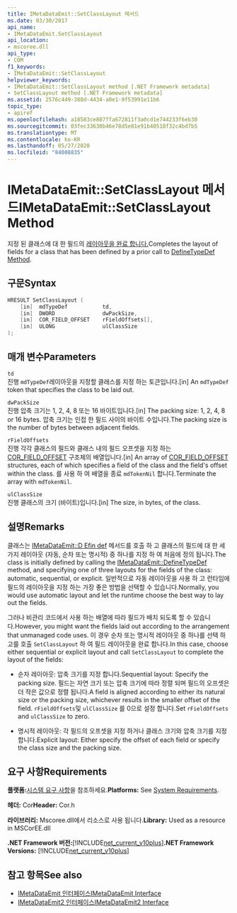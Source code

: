 ```yaml
---
title: IMetaDataEmit::SetClassLayout 메서드
ms.date: 03/30/2017
api_name:
- IMetaDataEmit.SetClassLayout
api_location:
- mscoree.dll
api_type:
- COM
f1_keywords:
- IMetaDataEmit::SetClassLayout
helpviewer_keywords:
- IMetaDataEmit::SetClassLayout method [.NET Framework metadata]
- SetClassLayout method [.NET Framework metadata]
ms.assetid: 2576c449-388d-4434-a0e1-9f53991e11b6
topic_type:
- apiref
ms.openlocfilehash: a18583ce807ffa672811f3a0cd1e744233f6eb30
ms.sourcegitcommit: 03fec33630b46e78d5e81e91b40518f32c4bd7b5
ms.translationtype: MT
ms.contentlocale: ko-KR
ms.lasthandoff: 05/27/2020
ms.locfileid: "84008835"
---
```

# <a name="imetadataemitsetclasslayout-method"></a><span data-ttu-id="b1f37-102">IMetaDataEmit::SetClassLayout 메서드</span><span class="sxs-lookup"><span data-stu-id="b1f37-102">IMetaDataEmit::SetClassLayout Method</span></span>
<span data-ttu-id="b1f37-103">지정 된 클래스에 대 한 필드의 [레이아웃을 완료 합니다.](imetadataemit-definetypedef-method.md)</span><span class="sxs-lookup"><span data-stu-id="b1f37-103">Completes the layout of fields for a class that has been defined by a prior call to [DefineTypeDef Method](imetadataemit-definetypedef-method.md).</span></span>  
  
## <a name="syntax"></a><span data-ttu-id="b1f37-104">구문</span><span class="sxs-lookup"><span data-stu-id="b1f37-104">Syntax</span></span>  
  
```cpp  
HRESULT SetClassLayout (  
    [in]  mdTypeDef           td,
    [in]  DWORD               dwPackSize,
    [in]  COR_FIELD_OFFSET    rFieldOffsets[],
    [in]  ULONG               ulClassSize
);  
```  
  
## <a name="parameters"></a><span data-ttu-id="b1f37-105">매개 변수</span><span class="sxs-lookup"><span data-stu-id="b1f37-105">Parameters</span></span>  
 `td`  
 <span data-ttu-id="b1f37-106">진행 `mdTypeDef`레이아웃을 지정할 클래스를 지정 하는 토큰입니다.</span><span class="sxs-lookup"><span data-stu-id="b1f37-106">[in] An `mdTypeDef` token that specifies the class to be laid out.</span></span>  
  
 `dwPackSize`  
 <span data-ttu-id="b1f37-107">진행 압축 크기는 1, 2, 4, 8 또는 16 바이트입니다.</span><span class="sxs-lookup"><span data-stu-id="b1f37-107">[in] The packing size: 1, 2, 4, 8 or 16 bytes.</span></span> <span data-ttu-id="b1f37-108">압축 크기는 인접 한 필드 사이의 바이트 수입니다.</span><span class="sxs-lookup"><span data-stu-id="b1f37-108">The packing size is the number of bytes between adjacent fields.</span></span>  
  
 `rFieldOffsets`  
 <span data-ttu-id="b1f37-109">진행 각각 클래스의 필드와 클래스 내의 필드 오프셋을 지정 하는 [COR_FIELD_OFFSET](cor-field-offset-structure.md) 구조체의 배열입니다.</span><span class="sxs-lookup"><span data-stu-id="b1f37-109">[in] An array of [COR_FIELD_OFFSET](cor-field-offset-structure.md) structures, each of which specifies a field of the class and the field's offset within the class.</span></span> <span data-ttu-id="b1f37-110">를 사용 하 여 배열을 종료 `mdTokenNil` 합니다.</span><span class="sxs-lookup"><span data-stu-id="b1f37-110">Terminate the array with `mdTokenNil`.</span></span>  
  
 `ulClassSize`  
 <span data-ttu-id="b1f37-111">진행 클래스의 크기 (바이트)입니다.</span><span class="sxs-lookup"><span data-stu-id="b1f37-111">[in] The size, in bytes, of the class.</span></span>  
  
## <a name="remarks"></a><span data-ttu-id="b1f37-112">설명</span><span class="sxs-lookup"><span data-stu-id="b1f37-112">Remarks</span></span>  
 <span data-ttu-id="b1f37-113">클래스는 [IMetaDataEmit::D Efin def](imetadataemit-definetypedef-method.md) 메서드를 호출 하 고 클래스의 필드에 대 한 세 가지 레이아웃 (자동, 순차 또는 명시적) 중 하나를 지정 하 여 처음에 정의 됩니다.</span><span class="sxs-lookup"><span data-stu-id="b1f37-113">The class is initially defined by calling the [IMetaDataEmit::DefineTypeDef](imetadataemit-definetypedef-method.md) method, and specifying one of three layouts for the fields of the class: automatic, sequential, or explicit.</span></span> <span data-ttu-id="b1f37-114">일반적으로 자동 레이아웃을 사용 하 고 런타임에 필드의 레이아웃을 지정 하는 가장 좋은 방법을 선택할 수 있습니다.</span><span class="sxs-lookup"><span data-stu-id="b1f37-114">Normally, you would use automatic layout and let the runtime choose the best way to lay out the fields.</span></span>  
  
 <span data-ttu-id="b1f37-115">그러나 비관리 코드에서 사용 하는 배열에 따라 필드가 배치 되도록 할 수 있습니다.</span><span class="sxs-lookup"><span data-stu-id="b1f37-115">However, you might want the fields laid out according to the arrangement that unmanaged code uses.</span></span> <span data-ttu-id="b1f37-116">이 경우 순차 또는 명시적 레이아웃 중 하나를 선택 하 고를 호출 `SetClassLayout` 하 여 필드 레이아웃을 완료 합니다.</span><span class="sxs-lookup"><span data-stu-id="b1f37-116">In this case, choose either sequential or explicit layout and call `SetClassLayout` to complete the layout of the fields:</span></span>  
  
- <span data-ttu-id="b1f37-117">순차 레이아웃: 압축 크기를 지정 합니다.</span><span class="sxs-lookup"><span data-stu-id="b1f37-117">Sequential layout: Specify the packing size.</span></span> <span data-ttu-id="b1f37-118">필드는 자연 크기 또는 압축 크기에 따라 정렬 되며 필드의 오프셋은 더 작은 값으로 정렬 됩니다.</span><span class="sxs-lookup"><span data-stu-id="b1f37-118">A field is aligned according to either its natural size or the packing size, whichever results in the smaller offset of the field.</span></span> <span data-ttu-id="b1f37-119">`rFieldOffsets`및 `ulClassSize` 를 0으로 설정 합니다.</span><span class="sxs-lookup"><span data-stu-id="b1f37-119">Set `rFieldOffsets` and `ulClassSize` to zero.</span></span>  
  
- <span data-ttu-id="b1f37-120">명시적 레이아웃: 각 필드의 오프셋을 지정 하거나 클래스 크기와 압축 크기를 지정 합니다.</span><span class="sxs-lookup"><span data-stu-id="b1f37-120">Explicit layout: Either specify the offset of each field or specify the class size and the packing size.</span></span>  
  
## <a name="requirements"></a><span data-ttu-id="b1f37-121">요구 사항</span><span class="sxs-lookup"><span data-stu-id="b1f37-121">Requirements</span></span>  
 <span data-ttu-id="b1f37-122">**플랫폼:**[시스템 요구 사항](../../get-started/system-requirements.md)을 참조하세요.</span><span class="sxs-lookup"><span data-stu-id="b1f37-122">**Platforms:** See [System Requirements](../../get-started/system-requirements.md).</span></span>  
  
 <span data-ttu-id="b1f37-123">**헤더:** Cor</span><span class="sxs-lookup"><span data-stu-id="b1f37-123">**Header:** Cor.h</span></span>  
  
 <span data-ttu-id="b1f37-124">**라이브러리:** Mscoree.dll에서 리소스로 사용 됩니다.</span><span class="sxs-lookup"><span data-stu-id="b1f37-124">**Library:** Used as a resource in MSCorEE.dll</span></span>  
  
 <span data-ttu-id="b1f37-125">**.NET Framework 버전:**[!INCLUDE[net_current_v10plus](../../../../includes/net-current-v10plus-md.md)]</span><span class="sxs-lookup"><span data-stu-id="b1f37-125">**.NET Framework Versions:** [!INCLUDE[net_current_v10plus](../../../../includes/net-current-v10plus-md.md)]</span></span>  
  
## <a name="see-also"></a><span data-ttu-id="b1f37-126">참고 항목</span><span class="sxs-lookup"><span data-stu-id="b1f37-126">See also</span></span>

- [<span data-ttu-id="b1f37-127">IMetaDataEmit 인터페이스</span><span class="sxs-lookup"><span data-stu-id="b1f37-127">IMetaDataEmit Interface</span></span>](imetadataemit-interface.md)
- [<span data-ttu-id="b1f37-128">IMetaDataEmit2 인터페이스</span><span class="sxs-lookup"><span data-stu-id="b1f37-128">IMetaDataEmit2 Interface</span></span>](imetadataemit2-interface.md)
